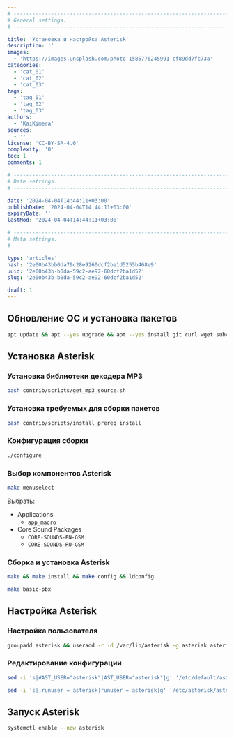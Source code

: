 ```yaml
---
# -------------------------------------------------------------------------------------------------------------------- #
# General settings.
# -------------------------------------------------------------------------------------------------------------------- #

title: 'Установка и настройка Asterisk'
description: ''
images:
  - 'https://images.unsplash.com/photo-1585776245991-cf89dd7fc73a'
categories:
  - 'cat_01'
  - 'cat_02'
  - 'cat_03'
tags:
  - 'tag_01'
  - 'tag_02'
  - 'tag_03'
authors:
  - 'KaiKimera'
sources:
  - ''
license: 'CC-BY-SA-4.0'
complexity: '0'
toc: 1
comments: 1

# -------------------------------------------------------------------------------------------------------------------- #
# Date settings.
# -------------------------------------------------------------------------------------------------------------------- #

date: '2024-04-04T14:44:11+03:00'
publishDate: '2024-04-04T14:44:11+03:00'
expiryDate: ''
lastMod: '2024-04-04T14:44:11+03:00'

# -------------------------------------------------------------------------------------------------------------------- #
# Meta settings.
# -------------------------------------------------------------------------------------------------------------------- #

type: 'articles'
hash: '2e00b43bb0da79c28e9260dcf2ba1d5255b468e9'
uuid: '2e00b43b-b0da-59c2-ae92-60dcf2ba1d52'
slug: '2e00b43b-b0da-59c2-ae92-60dcf2ba1d52'

draft: 1
---
```




<!--more-->

## Обновление ОС и установка пакетов

```sh
apt update && apt --yes upgrade && apt --yes install git curl wget subversion build-essential
```

## Установка Asterisk

### Установка библиотеки декодера MP3

```sh
bash contrib/scripts/get_mp3_source.sh
```

### Установка требуемых для сборки пакетов

```sh
bash contrib/scripts/install_prereq install
```

### Конфигурация сборки

```sh
./configure
```

### Выбор компонентов Asterisk

```sh
make menuselect
```

Выбрать:

- Applications
  - `app_macro`
- Core Sound Packages
  - `CORE-SOUNDS-EN-GSM`
  - `CORE-SOUNDS-RU-GSM`

### Сборка и установка Asterisk

```sh
make && make install && make config && ldconfig
```

```sh
make basic-pbx
```

## Настройка Asterisk

### Настройка пользователя

```sh
groupadd asterisk && useradd -r -d /var/lib/asterisk -g asterisk asterisk && usermod -aG audio,dialout asterisk && chown -R asterisk:asterisk /etc/asterisk && chown -R asterisk:asterisk /var/{lib,log,spool}/asterisk && chown -R asterisk:asterisk /usr/lib/asterisk
```

### Редактирование конфигурации

```sh
sed -i 's|#AST_USER="asterisk"|AST_USER="asterisk"|g' '/etc/default/asterisk' && sed -i 's|#AST_GROUP="asterisk"|AST_GROUP="asterisk"|g' '/etc/default/asterisk'
```

```sh
sed -i 's|;runuser = asterisk|runuser = asterisk|g' '/etc/asterisk/asterisk.conf' && sed -i 's|;rungroup = asterisk|rungroup = asterisk|g' '/etc/asterisk/asterisk.conf'
```

## Запуск Asterisk


```sh
systemctl enable --now asterisk
```
